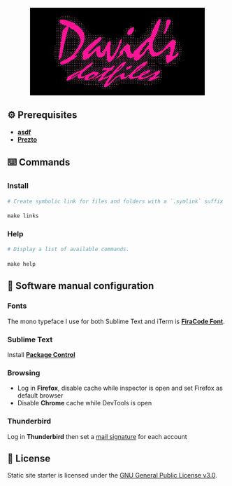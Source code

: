 <p align="center">
  <img src="images/export/header.gif">
</p>

## ⚙️ Prerequisites
- [**asdf**](https://github.com/asdf-vm/asdf)
- [**Prezto**](https://github.com/sorin-ionescu/prezto)

## ⌨️ Commands
### Install
```Makefile
# Create symbolic link for files and folders with a `.symlink` suffix

make links
```

### Help
```Makefile
# Display a list of available commands.

make help
```

## 🔧 Software manual configuration
### Fonts
The mono typeface I use for both Sublime Text and iTerm is [**FiraCode Font**](https://github.com/tonsky/FiraCode).

### Sublime Text
Install [**Package Control**](https://packagecontrol.io/installation)

### Browsing
* Log in **Firefox**, disable cache while inspector is open and set Firefox as default browser
* Disable **Chrome** cache while DevTools is open

### Thunderbird
Log in **Thunderbird** then set a [mail signature](https://github.com/wearemd/wearemd_mail_signatures) for each account

## 📄 License
Static site starter is licensed under the [GNU General Public License v3.0](LICENSE).
